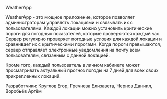 WeatherApp

WeatherApp - это мощное приложение, которое позволяет администраторам управлять локациями и связывать их с пользователями. Каждой локации можно установить критические пороги для погодных показателей, которые проверяются каждый час. Сервер регулярно проверяет погодные условия для каждой локации и сравнивает их с критическими порогами. Когда пороги превышаются, сервер отправляет электронные уведомления на почту всем пользователям, связанным с данной локацией.

Кроме того, каждый пользователь в личном кабинете может просматривать актуальный прогноз погоды на 7 дней для всех своих прикрепленных локаций.

Разработчики:
Круглов Егор,
Гречнева Елизавета, 
Чернов Даниил,
Воробьёв Артём